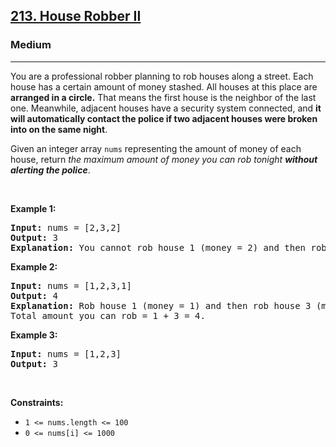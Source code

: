 <h2><a href="https://leetcode.com/problems/house-robber-ii/">213. House Robber II</a></h2><h3>Medium</h3><hr><div style="user-select: auto;"><p style="user-select: auto;">You are a professional robber planning to rob houses along a street. Each house has a certain amount of money stashed. All houses at this place are <strong style="user-select: auto;">arranged in a circle.</strong> That means the first house is the neighbor of the last one. Meanwhile, adjacent houses have a security system connected, and&nbsp;<b style="user-select: auto;">it will automatically contact the police if two adjacent houses were broken into on the same night</b>.</p>

<p style="user-select: auto;">Given an integer array <code style="user-select: auto;">nums</code> representing the amount of money of each house, return <em style="user-select: auto;">the maximum amount of money you can rob tonight <strong style="user-select: auto;">without alerting the police</strong></em>.</p>

<p style="user-select: auto;">&nbsp;</p>
<p style="user-select: auto;"><strong style="user-select: auto;">Example 1:</strong></p>

<pre style="user-select: auto;"><strong style="user-select: auto;">Input:</strong> nums = [2,3,2]
<strong style="user-select: auto;">Output:</strong> 3
<strong style="user-select: auto;">Explanation:</strong> You cannot rob house 1 (money = 2) and then rob house 3 (money = 2), because they are adjacent houses.
</pre>

<p style="user-select: auto;"><strong style="user-select: auto;">Example 2:</strong></p>

<pre style="user-select: auto;"><strong style="user-select: auto;">Input:</strong> nums = [1,2,3,1]
<strong style="user-select: auto;">Output:</strong> 4
<strong style="user-select: auto;">Explanation:</strong> Rob house 1 (money = 1) and then rob house 3 (money = 3).
Total amount you can rob = 1 + 3 = 4.
</pre>

<p style="user-select: auto;"><strong style="user-select: auto;">Example 3:</strong></p>

<pre style="user-select: auto;"><strong style="user-select: auto;">Input:</strong> nums = [1,2,3]
<strong style="user-select: auto;">Output:</strong> 3
</pre>

<p style="user-select: auto;">&nbsp;</p>
<p style="user-select: auto;"><strong style="user-select: auto;">Constraints:</strong></p>

<ul style="user-select: auto;">
	<li style="user-select: auto;"><code style="user-select: auto;">1 &lt;= nums.length &lt;= 100</code></li>
	<li style="user-select: auto;"><code style="user-select: auto;">0 &lt;= nums[i] &lt;= 1000</code></li>
</ul>
</div>